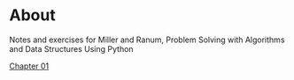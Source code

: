 # About
Notes and exercises for Miller and Ranum, Problem Solving with Algorithms and Data Structures Using Python

[Chapter 01](chapter01)